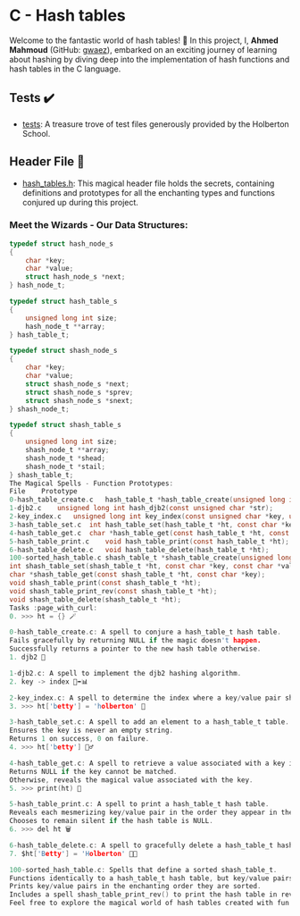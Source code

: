 # C - Hash tables

Welcome to the fantastic world of hash tables! 🎉 In this project, I, **Ahmed Mahmoud** (GitHub: [gwaez](https://github.com/gwaez)), embarked on an exciting journey of learning about hashing by diving deep into the implementation of hash functions and hash tables in the C language.

## Tests :heavy_check_mark:

* [tests](./tests): A treasure trove of test files generously provided by the Holberton School.

## Header File :file_folder:

* [hash_tables.h](./hash_tables.h): This magical header file holds the secrets, containing definitions and prototypes for all the enchanting types and functions conjured up during this project.

### Meet the Wizards - Our Data Structures:

```c
typedef struct hash_node_s
{
	char *key;
	char *value;
	struct hash_node_s *next;
} hash_node_t;

typedef struct hash_table_s
{
	unsigned long int size;
	hash_node_t **array;
} hash_table_t;

typedef struct shash_node_s
{
	char *key;
	char *value;
	struct shash_node_s *next;
	struct shash_node_s *sprev;
	struct shash_node_s *snext;
} shash_node_t;

typedef struct shash_table_s
{
	unsigned long int size;
	shash_node_t **array;
	shash_node_t *shead;
	shash_node_t *stail;
} shash_table_t;
The Magical Spells - Function Prototypes:
File	Prototype
0-hash_table_create.c	hash_table_t *hash_table_create(unsigned long int size);
1-djb2.c	unsigned long int hash_djb2(const unsigned char *str);
2-key_index.c	unsigned long int key_index(const unsigned char *key, unsigned long int size);
3-hash_table_set.c	int hash_table_set(hash_table_t *ht, const char *key, const char *value);
4-hash_table_get.c	char *hash_table_get(const hash_table_t *ht, const char *key);
5-hash_table_print.c	void hash_table_print(const hash_table_t *ht);
6-hash_table_delete.c	void hash_table_delete(hash_table_t *ht);
100-sorted_hash_table.c	shash_table_t *shash_table_create(unsigned long int size);
int shash_table_set(shash_table_t *ht, const char *key, const char *value);
char *shash_table_get(const shash_table_t *ht, const char *key);
void shash_table_print(const shash_table_t *ht);
void shash_table_print_rev(const shash_table_t *ht);
void shash_table_delete(shash_table_t *ht);
Tasks :page_with_curl:
0. >>> ht = {} 🪄

0-hash_table_create.c: A spell to conjure a hash_table_t hash table.
Fails gracefully by returning NULL if the magic doesn't happen.
Successfully returns a pointer to the new hash table otherwise.
1. djb2 🌈

1-djb2.c: A spell to implement the djb2 hashing algorithm.
2. key -> index 🔑➡️📊

2-key_index.c: A spell to determine the index where a key/value pair should be stored in the array of a hash_table_t hash table.
3. >>> ht['betty'] = 'holberton' 🧙

3-hash_table_set.c: A spell to add an element to a hash_table_t table.
Ensures the key is never an empty string.
Returns 1 on success, 0 on failure.
4. >>> ht['betty'] 🕵️‍♂️

4-hash_table_get.c: A spell to retrieve a value associated with a key in a hash_table_t hash table.
Returns NULL if the key cannot be matched.
Otherwise, reveals the magical value associated with the key.
5. >>> print(ht) 🎨

5-hash_table_print.c: A spell to print a hash_table_t hash table.
Reveals each mesmerizing key/value pair in the order they appear in the array of the hash table.
Chooses to remain silent if the hash table is NULL.
6. >>> del ht 🗑️

6-hash_table_delete.c: A spell to gracefully delete a hash_table_t hash table.
7. $ht['Betty'] = 'Holberton' 💼💡

100-sorted_hash_table.c: Spells that define a sorted shash_table_t.
Functions identically to a hash_table_t hash table, but key/value pairs are inserted in alphabetical order based on the ASCII value of the key.
Prints key/value pairs in the enchanting order they are sorted.
Includes a spell shash_table_print_rev() to print the hash table in reverse order. 🔄
Feel free to explore the magical world of hash tables created with fun and excitement! ✨🚀🧙‍♂️


